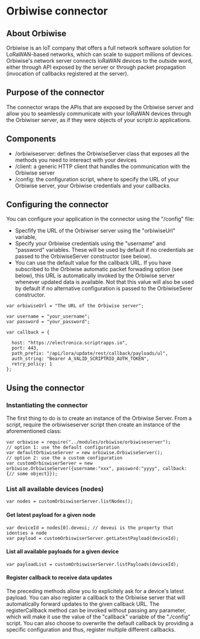 # Orbiwise connector

## About Orbiwise
Orbiwise is an IoT company that offers a full network software solution for LoRaWAN-based networks, which can scale to support millions of devices. Orbiwise's network server connects loRaWAN devices to the outside word, either through API exposed by the server or through packet propagation (invocation of callbacks registered at the server).

## Purpose of the connector
The connector wraps the APIs that are exposed by the Orbiwise server and allow you to seamlessly communicate with your loRaWAN devices through the Orbiwiser server, as if they were objects of your scriptr.io applications.   

## Components
- /orbiwiseserver: defines the OrbiwiseServer class that exposes all the methods you need to intereact with your devices
- /client: a generic HTTP client that handles the communication with the Orbiwise server
- /config: the configuration script, where to specify the URL of your Orbiwise server, your Orbiwise credentials and your callbacks.

## Configuring the connector

You can configure your application in the connector using the "/config" file:
- Specfify the URL of the Orbiwiser server using the "orbiwiseUrl" variable,
- Specify your Orbiwise credentials using the "username" and "password" variables. These will be used by default if no credentials ae passed to the OrbiwiseServer constructor (see below). 
- You can use the default value for the callback URL. If you have subscribed to the Orbiwise automatic packet forwading option (see below), this URL is automatically invoked by the Orbiwise server whenever updated data is available. Not that this value will also be used by default if no alternative configuration is passed to the OrbiwiseSerer constructor.
```
var orbiwiseUrl = "The URL of the Orbiwise server";

var username = "your_username";
var password = "your_password";

var callback = {
  
  host: "https://electronica.scriptrapps.io", 
  port: 443,
  path_prefix: "/api/lora/update/rest/callback/payloads/ul",
  auth_string: "Bearer A_VALID_SCRIPTRIO_AUTH_TOKEN",
  retry_policy: 1
};
```

## Using the connector

### Instantiating the connector

The first thing to do is to create an instance of the Orbiwise Server. From a script, require the orbiwiseserver script then create an instance of the aforementioned class:
```
var orbiwise = require("../modules/orbiwise/orbiwiseserver");
// option 1: use the default configuration
var defaultOrbiwiseServer = new orbiwise.OrbiwiseServer(); 
// option 2: use the a custom configuration
var customOrbiswiserServer = new orbiwise.OrbiwiseServer({username:"xxx", password:"yyyy", callback: {// some object}});
```

### List all available devices (nodes)
```
var nodes = customOrbiswiserServer.listNodes();
```
#### Get latest payload for a given node
```
var deviceId = nodes[0].deveui; // deveui is the property that identies a node
var payload = customOrbiswiserServer.getLatestPayload(deviceId);
```
#### List all available payloads for a given device
```  
var payloadList = customOrbiswiserServer.listPayloads(deviceId);
```
#### Register callback to receive data updates
The preceding methods allow you to explicitely ask for a device's latest payload. You can also register a callback to the Orbiwise server that will automatically forward updates to the given callback URL. The registerCallback method can be invoked without passing any parameter, which will make it use the value of the "callback" variable of the "./config" script. You can also choose to overwrite the default callback by providing a specific configuration and thus, register multiple different callbacks.
```

